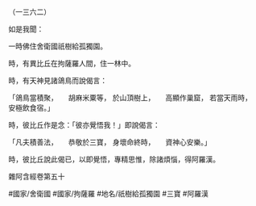 （一三六二）

如是我聞：

一時佛住舍衛國祇樹給孤獨園。

時，有異比丘在拘薩羅人間，住一林中。

時，有天神見諸鴿鳥而說偈言：

「鴿鳥當積聚，　　胡麻米粟等，
於山頂樹上，　　高顯作巢窟，
若當天雨時，　　安極飲食宿。」

時，彼比丘作是念：「彼亦覺悟我！」即說偈言：

「凡夫積善法，　　恭敬於三寶，
身壞命終時，　　資神心安樂。」

時，彼比丘說此偈已，以即覺悟，專精思惟，除諸煩惱，得阿羅漢。

雜阿含經卷第五十

#國家/舍衛國
#國家/拘薩羅
#地名/祇樹給孤獨園
#三寶
#阿羅漢
